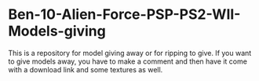 # Ben-10-Alien-Force-PSP-PS2-WII-Models-giving
This is a repository for model giving away or for ripping to give.
If you want to give models away, you have to make a comment and then have it come with a download link and some textures as well.
